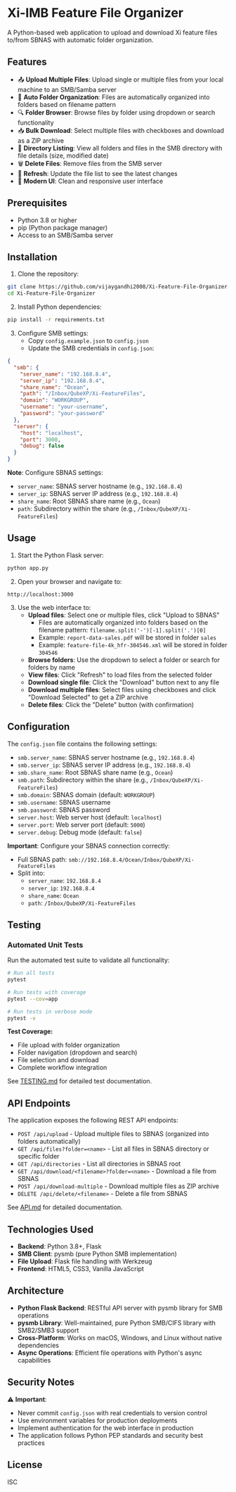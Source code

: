# Xi-IMB Feature File Organizer

A Python-based web application to upload and download Xi feature files to/from SBNAS with automatic folder organization.

## Features

- 📤 **Upload Multiple Files**: Upload single or multiple files from your local machine to an SMB/Samba server
- 📁 **Auto Folder Organization**: Files are automatically organized into folders based on filename pattern
- 🔍 **Folder Browser**: Browse files by folder using dropdown or search functionality
- 📥 **Bulk Download**: Select multiple files with checkboxes and download as a ZIP archive
- 📂 **Directory Listing**: View all folders and files in the SMB directory with file details (size, modified date)
- 🗑️ **Delete Files**: Remove files from the SMB server
- 🔄 **Refresh**: Update the file list to see the latest changes
- 💅 **Modern UI**: Clean and responsive user interface

## Prerequisites

- Python 3.8 or higher
- pip (Python package manager)
- Access to an SMB/Samba server

## Installation

1. Clone the repository:
```bash
git clone https://github.com/vijaygandhi2008/Xi-Feature-File-Organizer.git
cd Xi-Feature-File-Organizer
```

2. Install Python dependencies:
```bash
pip install -r requirements.txt
```

3. Configure SMB settings:
   - Copy `config.example.json` to `config.json`
   - Update the SMB credentials in `config.json`:
```json
{
  "smb": {
    "server_name": "192.168.8.4",
    "server_ip": "192.168.8.4",
    "share_name": "Ocean",
    "path": "/Inbox/QubeXP/Xi-FeatureFiles",
    "domain": "WORKGROUP",
    "username": "your-username",
    "password": "your-password"
  },
  "server": {
    "host": "localhost",
    "port": 3000,
    "debug": false
  }
}
```

**Note**: Configure SBNAS settings:
- `server_name`: SBNAS server hostname (e.g., `192.168.8.4`)
- `server_ip`: SBNAS server IP address (e.g., `192.168.8.4`)
- `share_name`: Root SBNAS share name (e.g., `Ocean`)
- `path`: Subdirectory within the share (e.g., `/Inbox/QubeXP/Xi-FeatureFiles`)

## Usage

1. Start the Python Flask server:
```bash
python app.py
```

2. Open your browser and navigate to:
```
http://localhost:3000
```

3. Use the web interface to:
   - **Upload files**: Select one or multiple files, click "Upload to SBNAS"
     - Files are automatically organized into folders based on the filename pattern: `filename.split('-')[-1].split('.')[0]`
     - Example: `report-data-sales.pdf` will be stored in folder `sales`
     - Example: `feature-file-4k_hfr-304546.xml` will be stored in folder `304546`
   - **Browse folders**: Use the dropdown to select a folder or search for folders by name
   - **View files**: Click "Refresh" to load files from the selected folder
   - **Download single file**: Click the "Download" button next to any file
   - **Download multiple files**: Select files using checkboxes and click "Download Selected" to get a ZIP archive
   - **Delete files**: Click the "Delete" button (with confirmation)

## Configuration

The `config.json` file contains the following settings:

- `smb.server_name`: SBNAS server hostname (e.g., `192.168.8.4`)
- `smb.server_ip`: SBNAS server IP address (e.g., `192.168.8.4`)
- `smb.share_name`: Root SBNAS share name (e.g., `Ocean`)
- `smb.path`: Subdirectory within the share (e.g., `/Inbox/QubeXP/Xi-FeatureFiles`)
- `smb.domain`: SBNAS domain (default: `WORKGROUP`)
- `smb.username`: SBNAS username
- `smb.password`: SBNAS password
- `server.host`: Web server host (default: `localhost`)
- `server.port`: Web server port (default: `5000`)
- `server.debug`: Debug mode (default: `false`)

**Important**: Configure your SBNAS connection correctly:
- Full SBNAS path: `smb://192.168.8.4/Ocean/Inbox/QubeXP/Xi-FeatureFiles`
- Split into: 
  - `server_name`: `192.168.8.4`
  - `server_ip`: `192.168.8.4`
  - `share_name`: `Ocean`
  - `path`: `/Inbox/QubeXP/Xi-FeatureFiles`

## Testing

### Automated Unit Tests

Run the automated test suite to validate all functionality:

```bash
# Run all tests
pytest

# Run tests with coverage
pytest --cov=app

# Run tests in verbose mode
pytest -v
```

**Test Coverage:**
- File upload with folder organization
- Folder navigation (dropdown and search)
- File selection and download
- Complete workflow integration

See [TESTING.md](TESTING.md) for detailed test documentation.

## API Endpoints

The application exposes the following REST API endpoints:

- `POST /api/upload` - Upload multiple files to SBNAS (organized into folders automatically)
- `GET /api/files?folder=<name>` - List all files in SBNAS directory or specific folder
- `GET /api/directories` - List all directories in SBNAS root
- `GET /api/download/<filename>?folder=<name>` - Download a file from SBNAS
- `POST /api/download-multiple` - Download multiple files as ZIP archive
- `DELETE /api/delete/<filename>` - Delete a file from SBNAS

See [API.md](API.md) for detailed documentation.

## Technologies Used

- **Backend**: Python 3.8+, Flask
- **SMB Client**: pysmb (pure Python SMB implementation)
- **File Upload**: Flask file handling with Werkzeug
- **Frontend**: HTML5, CSS3, Vanilla JavaScript

## Architecture

- **Python Flask Backend**: RESTful API server with pysmb library for SMB operations
- **pysmb Library**: Well-maintained, pure Python SMB/CIFS library with SMB2/SMB3 support
- **Cross-Platform**: Works on macOS, Windows, and Linux without native dependencies
- **Async Operations**: Efficient file operations with Python's async capabilities

## Security Notes

⚠️ **Important**: 
- Never commit `config.json` with real credentials to version control
- Use environment variables for production deployments
- Implement authentication for the web interface in production
- The application follows Python PEP standards and security best practices

## License

ISC
